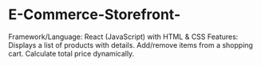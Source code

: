 # E-Commerce-Storefront-
Framework/Language: React (JavaScript) with HTML & CSS
Features:
Displays a list of products with details.
Add/remove items from a shopping cart.
Calculate total price dynamically.
